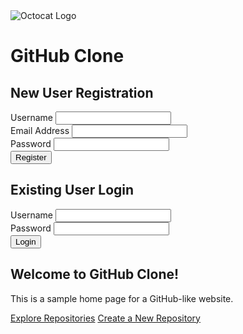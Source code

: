 <!DOCTYPE html>
<html lang="en">
<head>
    <meta charset="UTF-8">
    <meta name="viewport" content="width=device-width, initial-scale=1.0">
    <title>Welcome to GitHub Clone!</title>
    <link rel="stylesheet" href="style.css">
</head>
<body>
    <div class="container">
        <div class="logo">
            <img src="octocat.svg" alt="Octocat Logo">
            <h1>GitHub Clone</h1>
        </div>
        <div class="content">
            <div id="register" class="screen <?php if (isset($_GET['register'])) { echo 'active'; } ?>">
                <h2>New User Registration</h2>
                <form id="register-form">
                    <div class="form-group">
                        <label for="username">Username</label>
                        <input type="text" id="username" name="username" required>
                    </div>
                    <div class="form-group">
                        <label for="email">Email Address</label>
                        <input type="email" id="email" name="email" required>
                    </div>
                    <div class="form-group">
                        <label for="password">Password</label>
                        <input type="password" id="password" name="password" required>
                    </div>
                    <button type="submit">Register</button>
                </form>
            </div>
            <div id="login" class="screen <?php if (isset($_GET['login'])) { echo 'active'; } ?>">
                <h2>Existing User Login</h2>
                <form id="login-form">
                    <div class="form-group">
                        <label for="login-username">Username</label>
                        <input type="text" id="login-username" name="username" required>
                    </div>
                    <div class="form-group">
                        <label for="login-password">Password</label>
                        <input type="password" id="login-password" name="password" required>
                    </div>
                    <button type="submit">Login</button>
                </form>
            </div>
            <div id="home" class="screen <?php if (!isset($_GET['register']) && !isset($_GET['login'])) { echo 'active'; } ?>">
                <h2>Welcome to GitHub Clone!</h2>
                <p>This is a sample home page for a GitHub-like website.</p>
                <a href="#">Explore Repositories</a>
                <a href="#">Create a New Repository</a>
            </div>
        </div>
    </div>
    <script src="script.js"></script>
</body>
</html>
